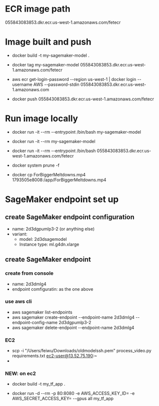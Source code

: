 # ECR image path

055843083853.dkr.ecr.us-west-1.amazonaws.com/fetecr


# Image built and push

- docker build -t my-sagemaker-model .

- docker tag my-sagemaker-model 055843083853.dkr.ecr.us-west-1.amazonaws.com/fetecr

- aws ecr get-login-password --region us-west-1 | docker login --username AWS --password-stdin 055843083853.dkr.ecr.us-west-1.amazonaws.com

- docker push 055843083853.dkr.ecr.us-west-1.amazonaws.com/fetecr


# Run image locally

- docker run -it --rm --entrypoint /bin/bash my-sagemaker-model

- docker run -it --rm my-sagemaker-model

- docker run -it --rm  --entrypoint /bin/bash 055843083853.dkr.ecr.us-west-1.amazonaws.com/fetecr

- docker system prune -f

- docker cp ForBiggerMeltdowns.mp4 1793505e8008:/app/ForBiggerMeltdowns.mp4



# SageMaker endpoint set up

## create SageMaker endpoint configuration
- name: 2d3dgpumlp3-2 (or anything else)
- variant: 
  - model: 2d3dsagemodel
  - Instance type: ml.g4dn.xlarge

## create SageMaker endpoint

### create from console

- name: 2d3dmlg4
- endpoint comfiguratin: as the one above

### use aws cli

- aws sagemaker list-endpoints
- aws sagemaker create-endpoint --endpoint-name 2d3dmlg4 --endpoint-config-name 2d3dgpumlp3-2
- aws sagemaker delete-endpoint --endpoint-name 2d3dmlg4


### EC2

- scp -i "/Users/feiwu/Downloads/oldmodelssh.pem" process_video.py requirements.txt ec2-user@13.52.75.190:~
- 

### NEW: on ec2

- docker build -t my_tf_app .

- docker run -d --rm -p 80:8080   -e AWS_ACCESS_KEY_ID=   -e AWS_SECRET_ACCESS_KEY=  --gpus all   my_tf_app